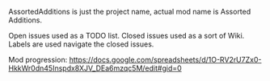 AssortedAdditions is just the project name, actual mod name is Assorted Additions.

Open issues used as a TODO list. Closed issues used as a sort of Wiki. Labels are used navigate the closed issues.

Mod progression: https://docs.google.com/spreadsheets/d/1O-RV2rU7Zx0-HkkWr0dn45Inspdx8XJV_DEa6mzqc5M/edit#gid=0
